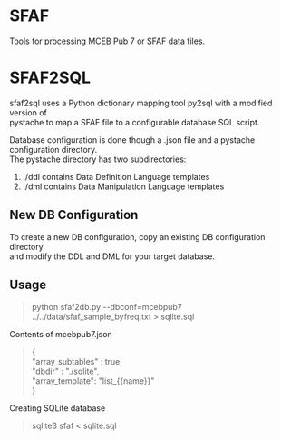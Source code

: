 SFAF
====

Tools for processing MCEB Pub 7 or SFAF data files.


SFAF2SQL
========

sfaf2sql uses a Python dictionary mapping tool py2sql with a modified version of   
pystache to map a SFAF file to a configurable database SQL script.

Database configuration is done though a .json file and a pystache configuration directory.  
The pystache directory has two subdirectories:    
1. ./ddl contains Data Definition Language templates  
2. ./dml contains Data Manipulation Language templates  

New DB Configuration
--------------------
To create a new DB configuration, copy an existing DB configuration directory   
and modify the DDL and DML for your target database.


Usage
-----

>python sfaf2db.py --dbconf=mcebpub7 ../../data/sfaf_sample_byfreq.txt > sqlite.sql  
   
Contents of mcebpub7.json
> {  
>   "array_subtables" : true,  
>	  "dbdir" : "./sqlite",  
>	  "array_template": "list_{{name}}"  
> }  
  
Creating SQLite database  
> sqlite3 sfaf < sqlite.sql
